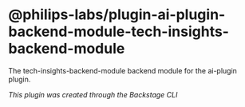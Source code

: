 # @philips-labs/plugin-ai-plugin-backend-module-tech-insights-backend-module

The tech-insights-backend-module backend module for the ai-plugin plugin.

_This plugin was created through the Backstage CLI_

